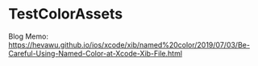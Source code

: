 # TestColorAssets

Blog Memo: https://hevawu.github.io/ios/xcode/xib/named%20color/2019/07/03/Be-Careful-Using-Named-Color-at-Xcode-Xib-File.html
